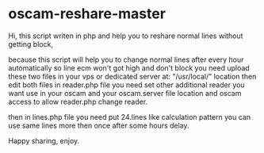 # oscam-reshare-master
Hi, this script writen in php and help you to reshare normal lines without getting block,

because this script will help you to change normal lines after every hour automatically so line ecm won't got high and don't block you need upload these two files in your vps or dedicated server at: "/usr/local/" location then edit both files in reader.php file you need set other additional reader you want use in your oscam and your oscam.server file location and oscam access to allow reader.php change reader.

then in lines.php file you need put 24.lines like calculation pattern you can use same lines more then once after some hours delay.

Happy sharing, enjoy.
